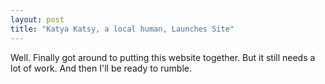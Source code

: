 ```yaml
---
layout: post
title: "Katya Katsy, a local human, Launches Site"
---
```


Well. Finally got around to putting this website together. But it still needs a lot of work. And then I'll be ready to rumble.

